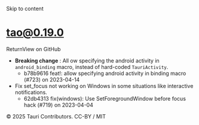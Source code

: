 Skip to content
# tao@0.19.0
ReturnView on GitHub
  * **Breaking change** : All ow specifying the android activity in `android_binding` macro, instead of hard-coded `TauriActivity`. 
    * b78b9616 feat!: allow specifying android activity in binding macro (#723) on 2023-04-14
  * Fix set_focus not working on Windows in some situations like interactive notifications. 
    * 62db4313 fix(windows): Use SetForegroundWindow before focus hack (#719) on 2023-04-04


© 2025 Tauri Contributors. CC-BY / MIT
